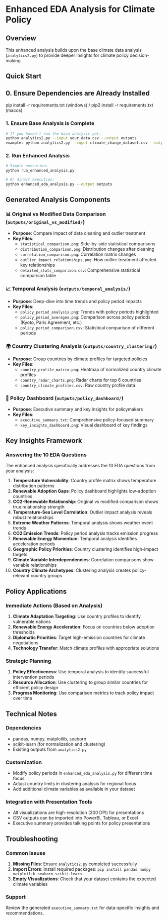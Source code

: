 # Enhanced EDA Analysis for Climate Policy

## Overview

This enhanced analysis builds upon the base climate data analysis (`analytics2.py`) to provide deeper insights for climate policy decision-making.

## Quick Start

## 0. Ensure Dependencies are Already Installed

pip install -r requirements.txt (windows) / pip3 install -r requirements.txt (macos)

### 1. Ensure Base Analysis is Complete

```bash
# If you haven't run the base analysis yet:
python analytics2.py --input your_data.csv --output outputs
example: python analytics2.py --input climate_change_dataset.csv --output outputs
```

### 2. Run Enhanced Analysis

```bash
# Simple execution:
python run_enhanced_analysis.py

# Or direct execution:
python enhanced_eda_analysis.py --output outputs
```

## Generated Analysis Components

### 📊 Original vs Modified Data Comparison (`outputs/original_vs_modified/`)

- **Purpose**: Compare impact of data cleaning and outlier treatment
- **Key Files**:
  - `statistical_comparison.png`: Side-by-side statistical comparisons
  - `distribution_comparison.png`: Distribution changes after cleaning
  - `correlation_comparison.png`: Correlation matrix changes
  - `outlier_impact_relationships.png`: How outlier treatment affected key relationships
  - `detailed_stats_comparison.csv`: Comprehensive statistical comparison table

### 📈 Temporal Analysis (`outputs/temporal_analysis/`)

- **Purpose**: Deep-dive into time trends and policy period impacts
- **Key Files**:
  - `policy_period_analysis.png`: Trends with policy periods highlighted
  - `policy_period_averages.png`: Comparison across policy periods (Kyoto, Paris Agreement, etc.)
  - `policy_period_comparison.csv`: Statistical comparison of different periods

### 🌍 Country Clustering Analysis (`outputs/country_clustering/`)

- **Purpose**: Group countries by climate profiles for targeted policies
- **Key Files**:
  - `country_profile_matrix.png`: Heatmap of normalized country climate profiles
  - `country_radar_charts.png`: Radar charts for top 6 countries
  - `country_climate_profiles.csv`: Raw country profile data

### 🎯 Policy Dashboard (`outputs/policy_dashboard/`)

- **Purpose**: Executive summary and key insights for policymakers
- **Key Files**:
  - `executive_summary.txt`: Comprehensive policy-focused summary
  - `key_insights_dashboard.png`: Visual dashboard of key findings

## Key Insights Framework

### Answering the 10 EDA Questions

The enhanced analysis specifically addresses the 10 EDA questions from your analysis:

1. **Temperature Vulnerability**: Country profile matrix shows temperature distribution patterns
2. **Renewable Adoption Gaps**: Policy dashboard highlights low-adoption countries
3. **CO2-Renewable Relationship**: Original vs modified comparison shows true relationship strength
4. **Temperature-Sea Level Correlation**: Outlier impact analysis reveals robust relationships
5. **Extreme Weather Patterns**: Temporal analysis shows weather event trends
6. **CO2 Emission Trends**: Policy period analysis tracks emission progress
7. **Renewable Energy Momentum**: Temporal analysis identifies acceleration periods
8. **Geographic Policy Priorities**: Country clustering identifies high-impact targets
9. **Climate Variable Interdependencies**: Correlation comparisons show variable relationships
10. **Country Climate Archetypes**: Clustering analysis creates policy-relevant country groups

## Policy Applications

### Immediate Actions (Based on Analysis)

1. **Climate Adaptation Targeting**: Use country profiles to identify vulnerable nations
2. **Renewable Energy Acceleration**: Focus on countries below adoption thresholds
3. **Diplomatic Priorities**: Target high-emission countries for climate negotiations
4. **Technology Transfer**: Match climate profiles with appropriate solutions

### Strategic Planning

1. **Policy Effectiveness**: Use temporal analysis to identify successful intervention periods
2. **Resource Allocation**: Use clustering to group similar countries for efficient policy design
3. **Progress Monitoring**: Use comparison metrics to track policy impact over time

## Technical Notes

### Dependencies

- pandas, numpy, matplotlib, seaborn
- scikit-learn (for normalization and clustering)
- Existing outputs from `analytics2.py`

### Customization

- Modify policy periods in `enhanced_eda_analysis.py` for different time focus
- Adjust country limits in clustering analysis for regional focus
- Add additional climate variables as available in your dataset

### Integration with Presentation Tools

- All visualizations are high-resolution (300 DPI) for presentations
- CSV outputs can be imported into PowerBI, Tableau, or Excel
- Executive summary provides talking points for policy presentations

## Troubleshooting

### Common Issues

1. **Missing Files**: Ensure `analytics2.py` completed successfully
2. **Import Errors**: Install required packages: `pip install pandas numpy matplotlib seaborn scikit-learn`
3. **Empty Visualizations**: Check that your dataset contains the expected climate variables

### Support

Review the generated `executive_summary.txt` for data-specific insights and recommendations.
